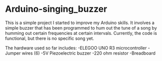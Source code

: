 # Arduino-singing_buzzer

This is a simple project I started to improve my Arduino skills. It involves a simple buzzer that has been programmed to hum out the tune of a song by humming out certain frequencies at certain intervals.
Currently, the code is functional, but there is no specific song yet.

The hardware used so far includes:
-ELEGOO UNO R3 microcontroller
-Jumper wires (6)
-5V Piezoelectric buzzer
-220 ohm resistor
-Breadboard
